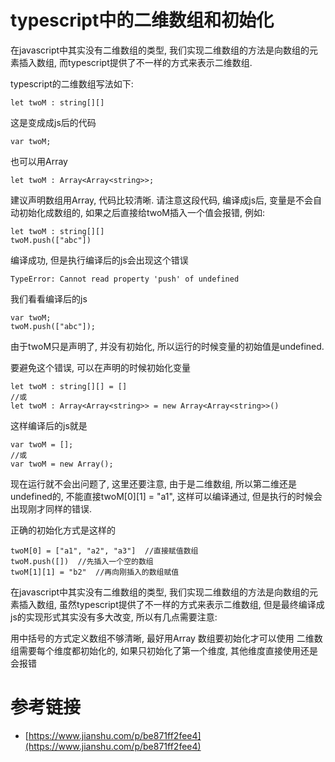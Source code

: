 # typescript中的二维数组和初始化

在javascript中其实没有二维数组的类型, 我们实现二维数组的方法是向数组的元素插入数组, 而typescript提供了不一样的方式来表示二维数组.

typescript的二维数组写法如下:
```
let twoM : string[][]
```
这是变成成js后的代码
```
var twoM;
```
也可以用Array
```
let twoM : Array<Array<string>>;
```
建议声明数组用Array, 代码比较清晰.
请注意这段代码, 编译成js后, 变量是不会自动初始化成数组的, 如果之后直接给twoM插入一个值会报错, 例如:
```
let twoM : string[][]
twoM.push(["abc"])
```
编译成功, 但是执行编译后的js会出现这个错误
```
TypeError: Cannot read property 'push' of undefined
```
我们看看编译后的js
```
var twoM;
twoM.push(["abc"]);
```
由于twoM只是声明了, 并没有初始化, 所以运行的时候变量的初始值是undefined.

要避免这个错误, 可以在声明的时候初始化变量
```
let twoM : string[][] = []
//或
let twoM : Array<Array<string>> = new Array<Array<string>>()
```
这样编译后的js就是
```
var twoM = [];
//或
var twoM = new Array();
```
现在运行就不会出问题了, 这里还要注意, 由于是二维数组, 所以第二维还是undefined的, 不能直接twoM[0][1] = "a1", 这样可以编译通过, 但是执行的时候会出现刚才同样的错误.

正确的初始化方式是这样的
```
twoM[0] = ["a1", "a2", "a3"]  //直接赋值数组
twoM.push([])  //先插入一个空的数组
twoM[1][1] = "b2"  //再向刚插入的数组赋值
```
在javascript中其实没有二维数组的类型, 我们实现二维数组的方法是向数组的元素插入数组, 虽然typescript提供了不一样的方式来表示二维数组, 但是最终编译成js的实现形式其实没有多大改变, 所以有几点需要注意:

用中括号的方式定义数组不够清晰, 最好用Array
数组要初始化才可以使用
二维数组需要每个维度都初始化的, 如果只初始化了第一个维度, 其他维度直接使用还是会报错

# 参考链接

- [https://www.jianshu.com/p/be871ff2fee4](https://www.jianshu.com/p/be871ff2fee4)
